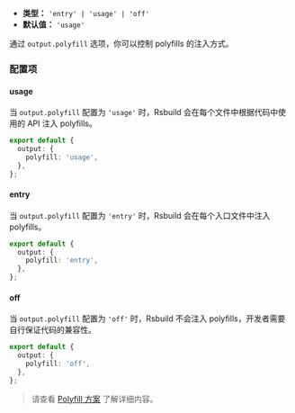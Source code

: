 - **类型：** `'entry' | 'usage' | 'off'`
- **默认值：** `'usage'`

通过 `output.polyfill` 选项，你可以控制 polyfills 的注入方式。

### 配置项

#### usage

当 `output.polyfill` 配置为 `'usage'` 时，Rsbuild 会在每个文件中根据代码中使用的 API 注入 polyfills。

```ts
export default {
  output: {
    polyfill: 'usage',
  },
};
```

#### entry

当 `output.polyfill` 配置为 `'entry'` 时，Rsbuild 会在每个入口文件中注入 polyfills。

```ts
export default {
  output: {
    polyfill: 'entry',
  },
};
```

#### off

当 `output.polyfill` 配置为 `'off'` 时，Rsbuild 不会注入 polyfills，开发者需要自行保证代码的兼容性。

```ts
export default {
  output: {
    polyfill: 'off',
  },
};
```

> 请查看 [Polyfill 方案](/guide/advanced/browser-compatibility#polyfill-mode) 了解详细内容。

